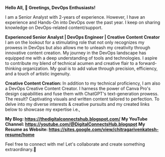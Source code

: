 **Hello All,
👋 Greetings, DevOps Enthusiasts!**

I am a Senior Analyst with 2-years of experience. However, I have an experience and Hands-On into DevOps over the past year. I keep on sharing knowledge on DevOps-related content/support.

**Experienced Senior Analyst | DevOps Engineer | Creative Content Creator**
    I am on the lookout for a stimulating role that not only recognizes my prowess in DevOps but also allows me to unleash my creativity through innovative content creation. My journey in the DevOps landscape has equipped me with a deep understanding of tools and technologies. I aspire to contribute my blend of technical acumen and creative flair to a forward-thinking organization. My goal is to add value through precision, efficiency, and a touch of artistic ingenuity.
    
**Creative Content Creation:**
    In addition to my technical proficiency, I am also a DevOps Creative Content Creator. I harness the power of Canva Pro's design capabilities and fuse them with ChatGPT's text-generation prowess. The result? Captivating visuals and written content tailored to perfection. To delve into my diverse interests & creative pursuits and my created links below to showcase my expertise i.e., 
    
**My Blog: https://thedigitalconnectshub.blogspot.com/**
**My YouTube Channel: https://youtube.com/@DigitalConnectsHub.blogspot**
**My Resume as Website: https://sites.google.com/view/chitragarivenkatesh-resume/home**

Feel free to connect with me! Let's collaborate and create something extraordinary.🚀
